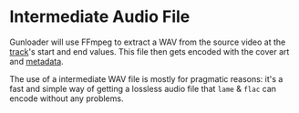 # Intermediate Audio File

Gunloader will use FFmpeg to extract a WAV from the source video at the [track](./track.md)'s start and end values. This file then gets encoded with the cover art and [metadata](./metadata.md).

The use of a intermediate WAV file is mostly for pragmatic reasons: it's a fast and simple way of getting a lossless audio file that `lame` & `flac` can encode without any problems.